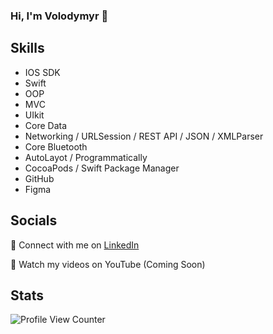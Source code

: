 ### Hi, I'm Volodymyr 👋


## Skills

* IOS SDK
* Swift
* OOP
* MVC
* UIkit
* Core Data
* Networking / URLSession / REST API / JSON / XMLParser
* Core Bluetooth
* AutoLayot / Programmatically
* CocoaPods / Swift Package Manager 
* GitHub
* Figma

## Socials 

💼 Connect with me on [LinkedIn](https://www.linkedin.com/in/vvalekseienko)

🎥 Watch my videos on YouTube (Coming Soon)

## Stats 
![Profile View Counter](https://komarev.com/ghpvc/?username=alekseienko-lu&style=for-the-badge)
